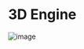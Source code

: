 # 3D Engine

![image](https://user-images.githubusercontent.com/65598953/170846912-e0d6fb85-f5b2-42f5-abf4-7432a0f5b1b5.png)
